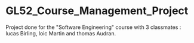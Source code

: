 # GL52_Course_Management_Project
 Project done for the "Software Engineering" course with 3 classmates : lucas Birling, loic Martin and thomas Audran.
